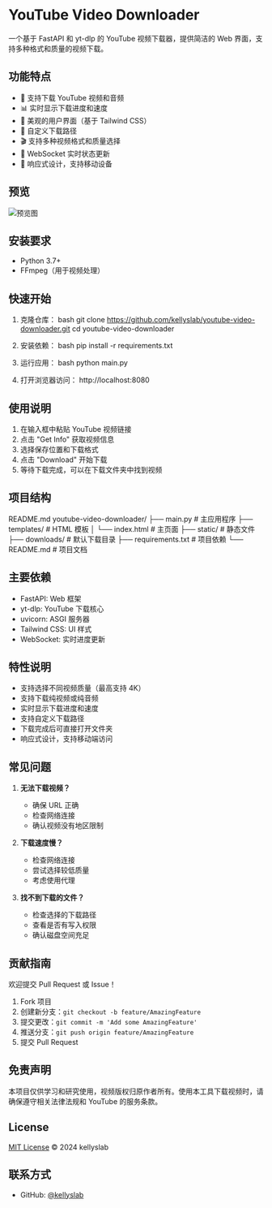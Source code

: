 # YouTube Video Downloader

一个基于 FastAPI 和 yt-dlp 的 YouTube 视频下载器，提供简洁的 Web 界面，支持多种格式和质量的视频下载。

## 功能特点

- 🎯 支持下载 YouTube 视频和音频
- 📊 实时显示下载进度和速度
- 🎨 美观的用户界面（基于 Tailwind CSS）
- 💾 自定义下载路径
- 🎬 支持多种视频格式和质量选择
- 🔄 WebSocket 实时状态更新
- 📱 响应式设计，支持移动设备

## 预览

![预览图](preview.png)

## 安装要求

- Python 3.7+
- FFmpeg（用于视频处理）

## 快速开始

1. 克隆仓库：
bash
git clone https://github.com/kellyslab/youtube-video-downloader.git
cd youtube-video-downloader

2. 安装依赖：
bash
pip install -r requirements.txt
3. 运行应用：
bash
python main.py
4. 打开浏览器访问：
http://localhost:8080

## 使用说明

1. 在输入框中粘贴 YouTube 视频链接
2. 点击 "Get Info" 获取视频信息
3. 选择保存位置和下载格式
4. 点击 "Download" 开始下载
5. 等待下载完成，可以在下载文件夹中找到视频

## 项目结构
README.md
youtube-video-downloader/
├── main.py # 主应用程序
├── templates/ # HTML 模板
│ └── index.html # 主页面
├── static/ # 静态文件
├── downloads/ # 默认下载目录
├── requirements.txt # 项目依赖
└── README.md # 项目文档

## 主要依赖

- FastAPI: Web 框架
- yt-dlp: YouTube 下载核心
- uvicorn: ASGI 服务器
- Tailwind CSS: UI 样式
- WebSocket: 实时进度更新

## 特性说明

- 支持选择不同视频质量（最高支持 4K）
- 支持下载纯视频或纯音频
- 实时显示下载进度和速度
- 支持自定义下载路径
- 下载完成后可直接打开文件夹
- 响应式设计，支持移动端访问

## 常见问题

1. **无法下载视频？**
   - 确保 URL 正确
   - 检查网络连接
   - 确认视频没有地区限制

2. **下载速度慢？**
   - 检查网络连接
   - 尝试选择较低质量
   - 考虑使用代理

3. **找不到下载的文件？**
   - 检查选择的下载路径
   - 查看是否有写入权限
   - 确认磁盘空间充足

## 贡献指南

欢迎提交 Pull Request 或 Issue！

1. Fork 项目
2. 创建新分支：`git checkout -b feature/AmazingFeature`
3. 提交更改：`git commit -m 'Add some AmazingFeature'`
4. 推送分支：`git push origin feature/AmazingFeature`
5. 提交 Pull Request

## 免责声明

本项目仅供学习和研究使用，视频版权归原作者所有。使用本工具下载视频时，请确保遵守相关法律法规和 YouTube 的服务条款。

## License

[MIT License](LICENSE) © 2024 kellyslab

## 联系方式

- GitHub: [@kellyslab](https://github.com/kellyslab)
